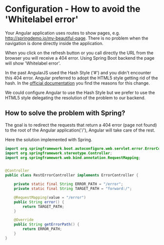 # Configuration - How to avoid the 'Whitelabel error'

Your Angular application uses routes to show pages, e.g. http://springdemo.io/my-beautiful-page. There is no problem when the navigation is done directly inside the application.

When you click on the refresh button or you call directly the URL from the browser you will receive a 404 error. Using Spring Boot backend the page will show 'Whitelabel error'.

In the past AngularJS used the Hash Style ('#') and you didn't encounter this 404 error. Angular preferred to adopt the HTML5 style getting rid of the hash. In the [official documentation](https://angular.io/guide/router#browser-url-styles>) you find the reasons for this change.

We could configure Angular to use the Hash Style but we prefer to use the HTML5 style delegating the resolution of the problem to our backend.

## How to solve the problem with Spring?

The goal is to redirect the requests that return a 404 error (page not found) to the root of the Angular application('/'), Angular will take care of the rest.

Here the solution implemented with Spring.

``` java
import org.springframework.boot.autoconfigure.web.servlet.error.ErrorController;
import org.springframework.stereotype.Controller;
import org.springframework.web.bind.annotation.RequestMapping;


@Controller
public class RestErrorController implements ErrorController {

    private static final String ERROR_PATH = "/error";
    private static final String TARGET_PATH = "forward:/";

    @RequestMapping(value = "/error")
    public String error() {
        return TARGET_PATH;
    }

    @Override
    public String getErrorPath() {
        return ERROR_PATH;
    }
}
```